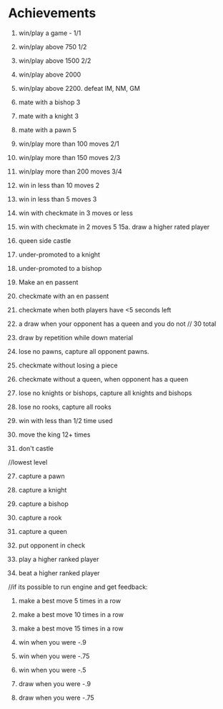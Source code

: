 # Achievements

1. win/play a game - 1/1
2. win/play above 750 1/2
3. win/play above 1500 2/2
4. win/play above 2000
5. win/play above 2200. defeat IM, NM, GM

6. mate with a bishop 3
7. mate with a knight 3
8. mate with a pawn 5

9. win/play more than 100 moves 2/1
10. win/play more than 150 moves 2/3
11. win/play more than 200 moves 3/4
12. win in less than 10 moves 2
13. win in less than 5 moves 3
14. win with checkmate in 3 moves or less
15. win with checkmate in 2 moves 5
    15a. draw a higher rated player

16. queen side castle
17. under-promoted to a knight
18. under-promoted to a bishop

19. Make an en passent
20. checkmate with an en passent
21. checkmate when both players have <5 seconds left

22. a draw when your opponent has a queen and you do not // 30 total
23. draw by repetition while down material

24. lose no pawns, capture all opponent pawns.
25. checkmate without losing a piece
26. checkmate without a queen, when opponent has a queen
27. lose no knights or bishops, capture all knights and bishops
28. lose no rooks, capture all rooks

29. win with less than 1/2 time used
30. move the king 12+ times
31. don't castle

//lowest level

27. capture a pawn
28. capture a knight
29. capture a bishop
30. capture a rook
31. capture a queen
32. put opponent in check

33. play a higher ranked player
34. beat a higher ranked player

//if its possible to run engine and get feedback:

1. make a best move 5 times in a row
2. make a best move 10 times in a row
3. make a best move 15 times in a row
4. win when you were -.9
5. win when you were -.75
6. win when you were -.5

7. draw when you were -.9
8. draw when you were -.75
